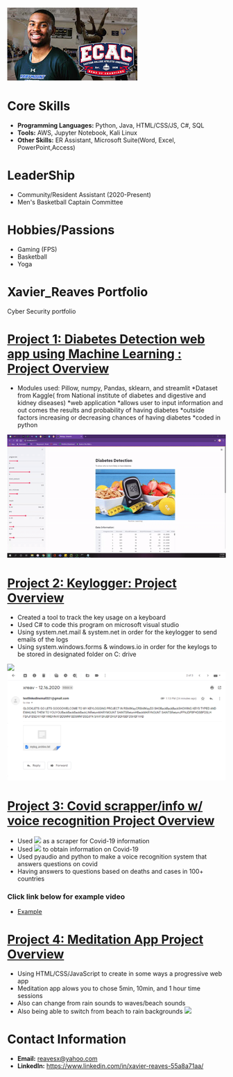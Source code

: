 ![](/images/ecac.jfif)

# Core Skills
- **Programming Languages:** Python, Java, HTML/CSS/JS, C#, SQL
- **Tools:** AWS, Jupyter Notebook, Kali Linux
- **Other Skills:** ER Assistant, Microsoft Suite(Word, Excel, PowerPoint,Access) 


# LeaderShip
- Community/Resident Assistant (2020-Present)
- Men's Basketball Captain Committee

# Hobbies/Passions
- Gaming (FPS)
- Basketball
- Yoga

# Xavier_Reaves Portfolio
Cyber Security portfolio 

# [Project 1: Diabetes Detection web app using Machine Learning : Project Overview](https://github.com/ayezaee/Machine-learning-diabetes)
* Modules used: Pillow, numpy, Pandas, sklearn, and streamlit
*Dataset from Kaggle( from National institute of diabetes and digestive and kidney diseases)
*web application 
*allows user to input information and out comes the results and probability of having diabetes
*outside factors increasing or decreasing chances of having diabetes
*coded in python

![](/images/mldiabetesgif.gif)


# [Project 2: Keylogger: Project Overview](https://github.com/ayezaee/Keylogger)
* Created a tool to track the key usage on a keyboard
* Used C# to code this program on microsoft visual studio 
* Using system.net.mail & system.net in order for the keylogger to send emails of the logs
* Using system.windows.forms & windows.io in order for the keylogs to be stored in designated folder on C: drive

![](/images/ezgif.com-gif-maker.gif)
![](/images/Capture2.PNG)

# [Project 3: Covid scrapper/info w/ voice recognition Project Overview](https://github.com/ayezaee/Covid-Info)
* Used ![](https://www.parsehub.com/) as a scraper for Covid-19 information 
* Used ![](https://www.worldometers.info/coronavirus/) to obtain information on Covid-19
* Used pyaudio and python to make a voice recognition system that answers questions on covid
* Having answers to questions based on deaths and cases in 100+ countries
### Click link below for example video
* [Example](https://youtu.be/boigpjHxYL0 "Example")

# [Project 4: Meditation App Project Overview](https://github.com/ayezaee/meditation-app)
* Using HTML/CSS/JavaScript to create in some ways a progressive web app
* Meditation app alows you to chose 5min, 10min, and 1 hour time sessions
* Also can change from rain sounds to waves/beach sounds
* Also being able to switch from beach to rain backgrounds 
![](/images//medi-app.gif)





# Contact Information
- **Email:** reavesx@yahoo.com
- **LinkedIn:** https://www.linkedin.com/in/xavier-reaves-55a8a71aa/
